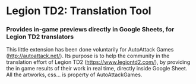 # Legion TD2: Translation Tool
### Provides in-game previews directly in Google Sheets, for Legion TD2 translators

This little extension has been done voluntarily for AutoAttack Games (http://autoattack.net/). Its purpose is to help the community in the translation effort of Legion TD2 (https://www.legiontd2.com/), by providing the in game results of their work in real time, directly inside Google Sheet. All the artworks, css... is property of AutoAttackGames.
